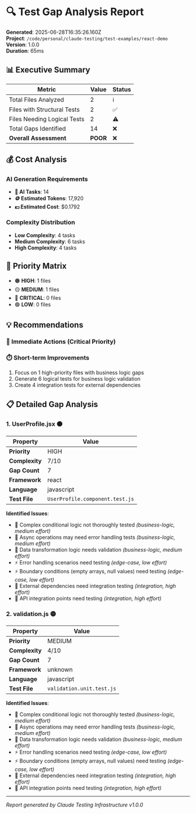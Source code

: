 # 🔍 Test Gap Analysis Report

**Generated**: 2025-06-28T16:35:26.160Z  
**Project**: `/code/personal/claude-testing/test-examples/react-demo`  
**Version**: 1.0.0  
**Duration**: 65ms

## 📊 Executive Summary

| Metric | Value | Status |
|--------|-------|---------|
| Total Files Analyzed | 2 | ℹ️ |
| Files with Structural Tests | 2 | ✅ |
| Files Needing Logical Tests | 2 | ⚠️ |
| Total Gaps Identified | 14 | ❌ |
| **Overall Assessment** | **POOR** | ❌ |

## 💰 Cost Analysis

### AI Generation Requirements
- **🎯 AI Tasks**: 14
- **🪙 Estimated Tokens**: 17,920
- **💵 Estimated Cost**: $0.1792

### Complexity Distribution
- **Low Complexity**: 4 tasks
- **Medium Complexity**: 6 tasks
- **High Complexity**: 4 tasks

## 🎯 Priority Matrix

- 🟠 **HIGH**: 1 files
- 🟡 **MEDIUM**: 1 files
- 🔴 **CRITICAL**: 0 files
- 🟢 **LOW**: 0 files

## 💡 Recommendations

### 🚨 Immediate Actions (Critical Priority)

### ⏱️ Short-term Improvements
1. Focus on 1 high-priority files with business logic gaps
2. Generate 6 logical tests for business logic validation
3. Create 4 integration tests for external dependencies

## 📋 Detailed Gap Analysis

### 1. UserProfile.jsx 🟠

| Property | Value |
|----------|-------|
| **Priority** | HIGH |
| **Complexity** | 7/10 |
| **Gap Count** | 7 |
| **Framework** | react |
| **Language** | javascript |
| **Test File** | `UserProfile.component.test.js` |

**Identified Issues**:
- 🧠 Complex conditional logic not thoroughly tested _(business-logic, medium effort)_
- 🧠 Async operations may need error handling tests _(business-logic, medium effort)_
- 🧠 Data transformation logic needs validation _(business-logic, medium effort)_
- ⚡ Error handling scenarios need testing _(edge-case, low effort)_
- ⚡ Boundary conditions (empty arrays, null values) need testing _(edge-case, low effort)_
- 🔗 External dependencies need integration testing _(integration, high effort)_
- 🔗 API integration points need testing _(integration, high effort)_

### 2. validation.js 🟡

| Property | Value |
|----------|-------|
| **Priority** | MEDIUM |
| **Complexity** | 4/10 |
| **Gap Count** | 7 |
| **Framework** | unknown |
| **Language** | javascript |
| **Test File** | `validation.unit.test.js` |

**Identified Issues**:
- 🧠 Complex conditional logic not thoroughly tested _(business-logic, medium effort)_
- 🧠 Async operations may need error handling tests _(business-logic, medium effort)_
- 🧠 Data transformation logic needs validation _(business-logic, medium effort)_
- ⚡ Error handling scenarios need testing _(edge-case, low effort)_
- ⚡ Boundary conditions (empty arrays, null values) need testing _(edge-case, low effort)_
- 🔗 External dependencies need integration testing _(integration, high effort)_
- 🔗 API integration points need testing _(integration, high effort)_


---

*Report generated by Claude Testing Infrastructure v1.0.0*